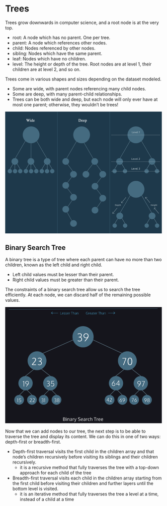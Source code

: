 # Trees

Trees grow downwards in computer science, and a root node is at the very top.
- root: A node which has no parent. One per tree.
- parent: A node which references other nodes.
- child: Nodes referenced by other nodes.
- sibling: Nodes which have the same parent.
- leaf: Nodes which have no children.
- level: The height or depth of the tree. Root nodes are at level 1, their children are at level 2, and so on.

Trees come in various shapes and sizes depending on the dataset modeled.
- Some are wide, with parent nodes referencing many child nodes.
- Some are deep, with many parent-child relationships.
- Trees can be both wide and deep, but each node will only ever have at most one parent; otherwise, they wouldn’t be trees!

<img src="./images/trees.png" />

## Binary Search Tree

A binary tree is a type of tree where each parent can have no more than two children, known as the left child and right child.
- Left child values must be lesser than their parent.
- Right child values must be greater than their parent.

The constraints of a binary search tree allow us to search the tree efficiently. At each node, we can discard half of the remaining possible values.

<img src="./images/binary-search-tree.png" />

Now that we can add nodes to our tree, the next step is to be able to traverse the tree and display its content. We can do this in one of two ways: depth-first or breadth-first.
- Depth-first traversal visits the first child in the children array and that node’s children recursively before visiting its siblings and their children recursively. 
    - it is a recursive method that fully traverses the tree with a top-down approach for each child of the tree
- Breadth-first traversal visits each child in the children array starting from the first child before visiting their children and further layers until the bottom level is visited. 
    - it is an iterative method that fully traverses the tree a level at a time, instead of a child at a time